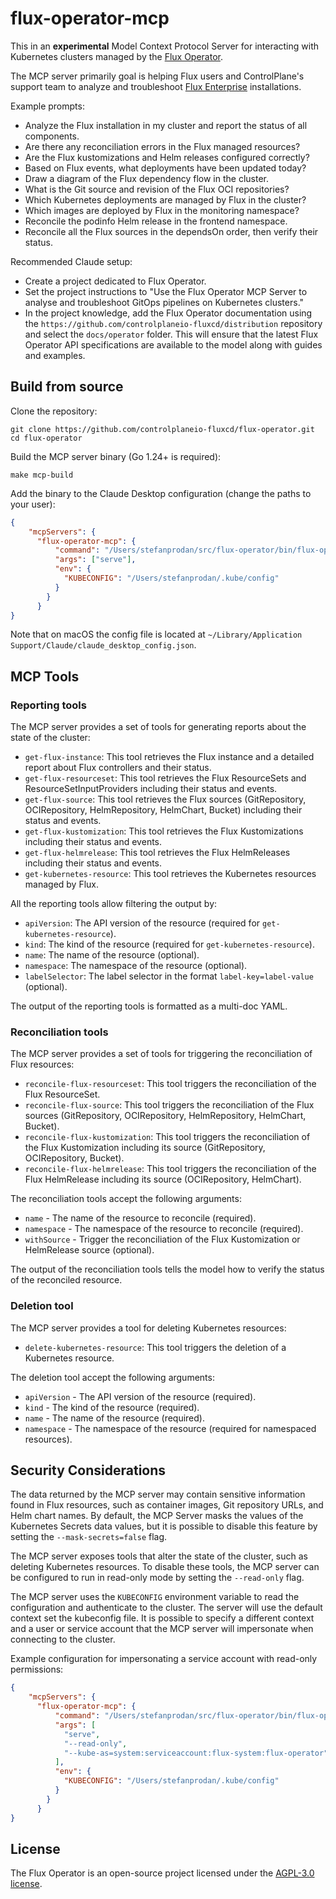 # flux-operator-mcp

This in an **experimental** Model Context Protocol Server for interacting with
Kubernetes clusters managed by the [Flux Operator](https://fluxcd.control-plane.io/operator/).

The MCP server primarily goal is helping Flux users and ControlPlane's support team to analyze and
troubleshoot [Flux Enterprise](https://fluxcd.control-plane.io/distribution/) installations.

Example prompts:

- Analyze the Flux installation in my cluster and report the status of all components.
- Are there any reconciliation errors in the Flux managed resources?
- Are the Flux kustomizations and Helm releases configured correctly?
- Based on Flux events, what deployments have been updated today?
- Draw a diagram of the Flux dependency flow in the cluster.
- What is the Git source and revision of the Flux OCI repositories?
- Which Kubernetes deployments are managed by Flux in the cluster?
- Which images are deployed by Flux in the monitoring namespace?
- Reconcile the podinfo Helm release in the frontend namespace.
- Reconcile all the Flux sources in the dependsOn order, then verify their status.

Recommended Claude setup:

- Create a project dedicated to Flux Operator.
- Set the project instructions to "Use the Flux Operator MCP Server
  to analyse and troubleshoot GitOps pipelines on Kubernetes clusters."
- In the project knowledge, add the Flux Operator documentation using the
  `https://github.com/controlplaneio-fluxcd/distribution` repository
  and select the `docs/operator` folder. This will ensure that the latest
  Flux Operator API specifications are available to the model along with guides and examples.

## Build from source

Clone the repository:

```shell
git clone https://github.com/controlplaneio-fluxcd/flux-operator.git
cd flux-operator
```

Build the MCP server binary (Go 1.24+ is required):

```shell
make mcp-build
```

Add the binary to the Claude Desktop configuration (change the paths to your user):

```json
{
    "mcpServers": {
      "flux-operator-mcp": {
          "command": "/Users/stefanprodan/src/flux-operator/bin/flux-operator-mcp",
          "args": ["serve"],
          "env": {
            "KUBECONFIG": "/Users/stefanprodan/.kube/config"
          }
        }
      }
}
```

Note that on macOS the config file is located at `~/Library/Application Support/Claude/claude_desktop_config.json`.

## MCP Tools

### Reporting tools

The MCP server provides a set of tools for generating reports about the state of the cluster:

- `get-flux-instance`: This tool retrieves the Flux instance and a detailed report about Flux controllers and their status.
- `get-flux-resourceset`: This tool retrieves the Flux ResourceSets and ResourceSetInputProviders including their status and events.
- `get-flux-source`: This tool retrieves the Flux sources (GitRepository, OCIRepository, HelmRepository, HelmChart, Bucket) including their status and events.
- `get-flux-kustomization`: This tool retrieves the Flux Kustomizations including their status and events.
- `get-flux-helmrelease`: This tool retrieves the Flux HelmReleases including their status and events.
- `get-kubernetes-resource`: This tool retrieves the Kubernetes resources managed by Flux.

All the reporting tools allow filtering the output by:

- `apiVersion`: The API version of the resource (required for `get-kubernetes-resource`).
- `kind`: The kind of the resource (required for `get-kubernetes-resource`).
- `name`: The name of the resource (optional).
- `namespace`: The namespace of the resource (optional).
- `labelSelector`: The label selector in the format `label-key=label-value` (optional).

The output of the reporting tools is formatted as a multi-doc YAML.

### Reconciliation tools

The MCP server provides a set of tools for triggering the reconciliation of Flux resources:

- `reconcile-flux-resourceset`: This tool triggers the reconciliation of the Flux ResourceSet.
- `reconcile-flux-source`: This tool triggers the reconciliation of the Flux sources (GitRepository, OCIRepository, HelmRepository, HelmChart, Bucket).
- `reconcile-flux-kustomization`: This tool triggers the reconciliation of the Flux Kustomization including its source (GitRepository, OCIRepository, Bucket).
- `reconcile-flux-helmrelease`: This tool triggers the reconciliation of the Flux HelmRelease including its source (OCIRepository, HelmChart).

The reconciliation tools accept the following arguments:

- `name` - The name of the resource to reconcile (required).
- `namespace` - The namespace of the resource to reconcile (required).
- `withSource` - Trigger the reconciliation of the Flux Kustomization or HelmRelease source (optional).

The output of the reconciliation tools tells the model how to verify the status of the reconciled resource.

### Deletion tool

The MCP server provides a tool for deleting Kubernetes resources:

- `delete-kubernetes-resource`: This tool triggers the deletion of a Kubernetes resource.

The deletion tool accept the following arguments:

- `apiVersion` - The API version of the resource (required).
- `kind` - The kind of the resource (required).
- `name` - The name of the resource (required).
- `namespace` - The namespace of the resource (required for namespaced resources).

## Security Considerations

The data returned by the MCP server may contain sensitive information found in Flux resources,
such as container images, Git repository URLs, and Helm chart names.
By default, the MCP Server masks the values of the Kubernetes Secrets data values,
but it is possible to disable this feature by setting the `--mask-secrets=false` flag.

The MCP server exposes tools that alter the state of the cluster, such as
deleting Kubernetes resources. To disable these tools, the MCP server can be
configured to run in read-only mode by setting the `--read-only` flag.

The MCP server uses the `KUBECONFIG` environment variable to read the configuration and
authenticate to the cluster. The server will use the default context set the kubeconfig file.
It is possible to specify a different context and a user or service account that the MCP server
will impersonate when connecting to the cluster.

Example configuration for impersonating a service account with read-only permissions:

```json
{
    "mcpServers": {
      "flux-operator-mcp": {
          "command": "/Users/stefanprodan/src/flux-operator/bin/flux-operator-mcp",
          "args": [
            "serve",
            "--read-only",
            "--kube-as=system:serviceaccount:flux-system:flux-operator"
          ],
          "env": {
            "KUBECONFIG": "/Users/stefanprodan/.kube/config"
          }
        }
      }
}
```

## License

The Flux Operator is an open-source project licensed under the
[AGPL-3.0 license](https://github.com/controlplaneio-fluxcd/flux-operator/blob/main/LICENSE).
